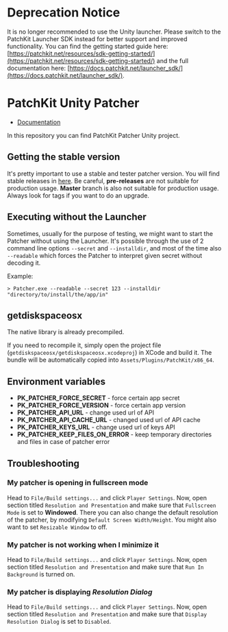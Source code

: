 # Deprecation Notice
It is no longer recommended to use the Unity launcher. Please switch to the PatchKit Launcher SDK instead for better support and improved functionality. You can find the getting started guide here: [https://patchkit.net/resources/sdk-getting-started/](https://patchkit.net/resources/sdk-getting-started/) and the full documentation here: [https://docs.patchkit.net/launcher_sdk/](https://docs.patchkit.net/launcher_sdk/).

# PatchKit Unity Patcher

* [Documentation](http://docs.patchkit.net/unity_custom_patcher.html)

In this repository you can find PatchKit Patcher Unity project.

## Getting the stable version

It's pretty important to use a stable and tester patcher version. You will find stable releases in [here](https://github.com/patchkit-net/patchkit-patcher-unity/releases). Be careful, **pre-releases** are not suitable for production usage. **Master** branch is also not suitable for production usage. Always look for tags if you want to do an upgrade.

## Executing without the Launcher
Sometimes, usually for the purpose of testing, we might want to start the Patcher without using the Launcher. It's possible through the use of 2 command line options `--secret` and `--installdir`, and most of the time also `--readable` which forces the Patcher to interpret given secret without decoding it.

Example:
```
> Patcher.exe --readable --secret 123 --installdir "directory/to/install/the/app/in"
```


## getdiskspaceosx
The native library is already precompiled.

If you need to recompile it, simply open the project file (`getdiskspaceosx/getdiskspaceosx.xcodeproj`) in XCode and build it. The bundle will be automatically copied into `Assets/Plugins/PatchKit/x86_64`.

## Environment variables

* **PK_PATCHER_FORCE_SECRET** - force certain app secret
* **PK_PATCHER_FORCE_VERSION** - force certain app version
* **PK_PATCHER_API_URL** - change used url of API
* **PK_PATCHER_API_CACHE_URL** - changed used url of API cache
* **PK_PATCHER_KEYS_URL** - change used url of keys API
* **PK_PATCHER_KEEP_FILES_ON_ERROR** - keep temporary directories and files in case of patcher error

## Troubleshooting

### My patcher is opening in fullscreen mode

Head to `File/Build settings...` and click `Player Settings`. Now, open section titled `Resolution and Presentation` and make sure that `Fullscreen Mode` is set to **Windowed**. There you can also change the default resolution of the patcher, by modifying `Default Screen Width/Height`. You might also want to set `Resizable Window` to off.

### My patcher is not working when I minimize it

Head to `File/Build settings...` and click `Player Settings`. Now, open section titled `Resolution and Presentation` and make sure that `Run In Background` is turned on.

### My patcher is displaying *Resolution Dialog*

Head to `File/Build settings...` and click `Player Settings`. Now, open section titled `Resolution and Presentation` and make sure that `Display Resolution Dialog` is set to `Disabled`.
